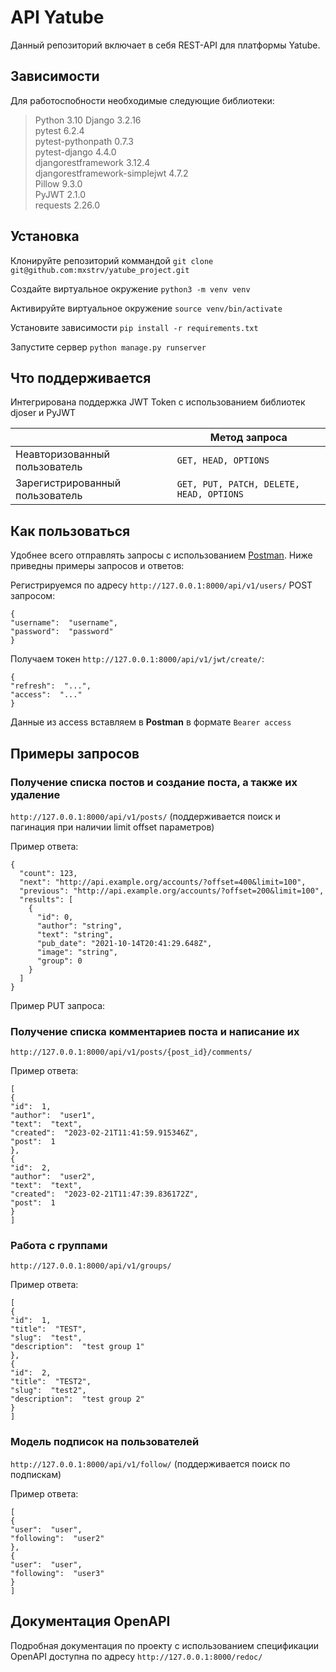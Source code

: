 # API Yatube

Данный репозиторий включает в себя REST-API для платформы Yatube.


## Зависимости

Для работоспобности необходимые следующие библиотеки:
>Python 3.10
Django 3.2.16  
pytest 6.2.4  
pytest-pythonpath 0.7.3  
pytest-django 4.4.0  
djangorestframework 3.12.4  
djangorestframework-simplejwt 4.7.2  
Pillow 9.3.0  
PyJWT 2.1.0  
requests 2.26.0

## Установка

Клонируйте репозиторий коммандой `git clone git@github.com:mxstrv/yatube_project.git`

Создайте виртуальное окружение   `python3 -m venv venv`

Активируйте виртуальное окружение `source venv/bin/activate`

Установите зависимости `pip install -r requirements.txt`

Запустите сервер `python manage.py runserver`
 
## Что поддерживается

Интегрирована поддержка JWT Token с использованием библиотек djoser и PyJWT

|                |Метод запроса                        
|-----------------------------------------------|-----------------------------|
|Неавторизованный пользователь|`GET, HEAD, OPTIONS`            |            |
Зарегистрированный пользователь          |`GET, PUT, PATCH, DELETE, HEAD, OPTIONS`            


## Как пользоваться
Удобнее всего отправлять запросы с использованием [Postman](https://www.postman.com/). Ниже приведны примеры запросов и ответов:

Регистрируемся по адресу `http://127.0.0.1:8000/api/v1/users/` POST запросом:
```
{
"username":  "username",
"password":  "password"
}
```
 Получаем токен `http://127.0.0.1:8000/api/v1/jwt/create/`:
```
{
"refresh":  "...",
"access":  "..."
}
```
Данные из access вставляем в **Postman** в формате `Bearer access`

## Примеры запросов

### Получение списка постов и создание поста, а также их удаление
`http://127.0.0.1:8000/api/v1/posts/` (поддерживается поиск и пагинация при наличии limit offset параметров)

Пример ответа:
```
{
  "count": 123,
  "next": "http://api.example.org/accounts/?offset=400&limit=100",
  "previous": "http://api.example.org/accounts/?offset=200&limit=100",
  "results": [
    {
      "id": 0,
      "author": "string",
      "text": "string",
      "pub_date": "2021-10-14T20:41:29.648Z",
      "image": "string",
      "group": 0
    }
  ]
}
```
Пример PUT запроса:

### Получение списка комментариев поста и написание их
`http://127.0.0.1:8000/api/v1/posts/{post_id}/comments/`

Пример ответа:
```
[
{
"id":  1,
"author":  "user1",
"text":  "text",
"created":  "2023-02-21T11:41:59.915346Z",
"post":  1
},
{
"id":  2,
"author":  "user2",
"text":  "text",
"created":  "2023-02-21T11:47:39.836172Z",
"post":  1
}
]
```

### Работа с группами
`http://127.0.0.1:8000/api/v1/groups/`

Пример ответа:
```
[
{
"id":  1,
"title":  "TEST",
"slug":  "test",
"description":  "test group 1"
},
{
"id":  2,
"title":  "TEST2",
"slug":  "test2",
"description":  "test group 2"
}
]
```
### Модель подписок на пользователей
`http://127.0.0.1:8000/api/v1/follow/` (поддерживается поиск по подпискам)

Пример ответа:
```
[
{
"user":  "user",
"following":  "user2"
},
{
"user":  "user",
"following":  "user3"
}
]
```
## Документация OpenAPI
Подробная документация по проекту c использованием спецификации OpenAPI доступна по адресу `http://127.0.0.1:8000/redoc/`